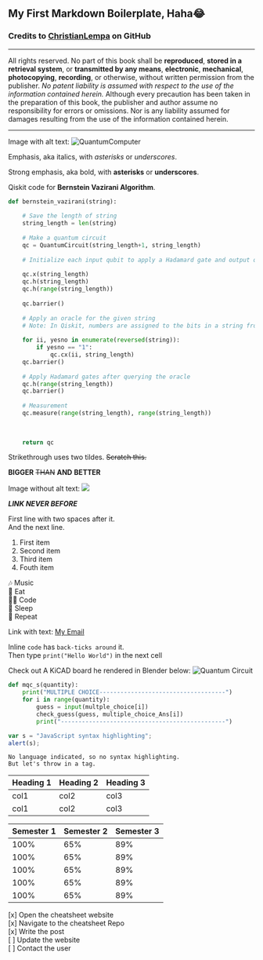 ## My First Markdown Boilerplate, Haha😂  
### Credits to [ChristianLempa](https://github.com/ChristianLempa) on GitHub  
---
All rights reserved. No part of this book shall be __reproduced__, __stored in a retrieval system__, or 
__transmitted by any means__, __electronic__, __mechanical__, __photocopying__, __recording__, or otherwise, without 
written permission from the publisher. *No patent liability is assumed with respect to the use of 
the information contained herein.* Although every precaution has been taken in the preparation of 
this book, the publisher and author assume no responsibility for errors or omissions. Nor is any 
liability assumed for damages resulting from the use of the information contained herein.  

---

Image with alt text:  ![QuantumComputer](https://qiskit.org/documentation/_images/depth.gif)  


Emphasis, aka italics, with *asterisks* or _underscores_.

Strong emphasis, aka bold, with **asterisks** or __underscores__.

Qiskit code for **Bernstein Vazirani Algorithm**.  

```python
def bernstein_vazirani(string):
    
    # Save the length of string
    string_length = len(string)
    
    # Make a quantum circuit
    qc = QuantumCircuit(string_length+1, string_length)
    
    # Initialize each input qubit to apply a Hadamard gate and output qubit to |->
    
    qc.x(string_length)
    qc.h(string_length)
    qc.h(range(string_length))
    
    qc.barrier()
    
    # Apply an oracle for the given string
    # Note: In Qiskit, numbers are assigned to the bits in a string from right to left
    
    for ii, yesno in enumerate(reversed(string)):
        if yesno == "1":
            qc.cx(ii, string_length)
    qc.barrier()
    
    # Apply Hadamard gates after querying the oracle
    qc.h(range(string_length))
    qc.barrier()
    
    # Measurement
    qc.measure(range(string_length), range(string_length))
    
    
    
    return qc
```

Strikethrough uses two tildes. ~~Scratch this.~~

__BIGGER__ ~~THAN~~ __AND__ __BETTER__  

Image without alt text: ![](https://camo.githubusercontent.com/4d89cd791580bfb19080f8b0844ba7e1235aa4becc3f43dfd708a769e257d8de/68747470733a2f2f636e642d70726f642d312e73332e75732d776573742d3030342e6261636b626c617a6562322e636f6d2f6e65772d62616e6e6572342d7363616c65642d666f722d6769746875622e6a7067)

__*LINK NEVER BEFORE*__  

First line with two spaces after it.  
And the next line.

1. First item
2. Second item
3. Third item
4. Fouth item

🎶 Music  
🍔 Eat  
👨‍💻 Code  
🛌 Sleep  
🔁 Repeat  

Link with text: [My Email](https://www.gmai.com/quameofosuemma@gmail.com)  

Inline `code` has `back-ticks around` it.  
Then type `print("Hello World")` in the next cell  

Check out A KiCAD board he rendered in Blender below:  ![Quantum Circuit](https://fiverr-res.cloudinary.com/images/t_main1,q_auto,f_auto,q_auto,f_auto/gigs/133449391/original/7049eccda8469a83e1d7596a3918c6de6d18616c/do-realistic-renderings-of-your-pcb.png)  


``` python  
def mqc_s(quantity):
    print("MULTIPLE CHOICE------------------------------------")
    for i in range(quantity):
        guess = input(multple_choice[i])
        check_guess(guess, multiple_choice_Ans[i])
        print("-----------------------------------------------")
```  
```javascript
var s = "JavaScript syntax highlighting";
alert(s);
```  

```
No language indicated, so no syntax highlighting. 
But let's throw in a tag.
```  
| Heading 1 | Heading 2 | Heading 3 |
|---|---|---|
| col1 | col2 | col3 |
| col1 | col2 | col3 |  

| Semester 1 | Semester 2 | Semester 3 |  
|---|---|---|  
| 100% | 65%  | 89% |  
| 100% | 65%  | 89% |  
| 100% | 65%  | 89% |  
| 100% | 65%  | 89% |  
| 100% | 65%  | 89% |  

[x] Open the cheatsheet website  
[x] Navigate to the cheatsheet Repo  
[x] Write the post  
[ ] Update the website  
[ ] Contact the user  



